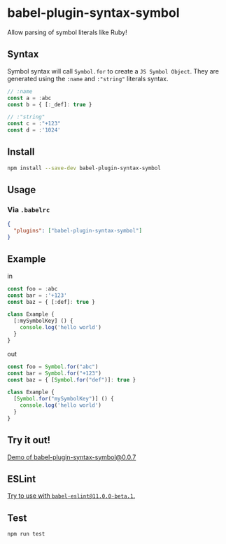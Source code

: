# babel-plugin-syntax-symbol
Allow parsing of symbol literals like Ruby!

## Syntax
Symbol syntax will call `Symbol.for` to create a `JS Symbol Object`. They are generated using the `:name` and `:"string"` literals syntax.

```javascript
// :name
const a = :abc
const b = { [:_def]: true }

// :"string"
const c = :"+123"
const d = :'1024'
```

## Install
```sh
npm install --save-dev babel-plugin-syntax-symbol
```

## Usage
### Via `.babelrc`

```json
{
  "plugins": ["babel-plugin-syntax-symbol"]
}
```

## Example

in
```javascript
const foo = :abc
const bar = :'+123'
const baz = { [:def]: true }

class Example {
  [:mySymbolKey] () {
    console.log('hello world')
  }
}
```

out
```javascript
const foo = Symbol.for("abc")
const bar = Symbol.for("+123")
const baz = { [Symbol.for("def")]: true }

class Example {
  [Symbol.for("mySymbolKey")] () {
    console.log('hello world')
  }
}
```

## Try it out!
[Demo of babel-plugin-syntax-symbol@0.0.7](https://babeljs.io/repl#?browsers=&build=&builtIns=false&spec=false&loose=false&code_lz=MYewdgzgLgBAZiEMC8MBcBDARsAUKSWLDALxRgG9cYYBtNAEwFM4BdNGKAJwFcmYA_OgAe6dAE9cAX1xA&debug=false&forceAllTransforms=false&shippedProposals=false&circleciRepo=&evaluate=false&fileSize=false&timeTravel=false&sourceType=module&lineWrap=true&presets=es2015%2Cstage-2&prettier=false&targets=&version=7.7.4&externalPlugins=babel-plugin-syntax-symbol%400.0.7)

## ESLint
[Try to use with `babel-eslint@11.0.0-beta.1`.](https://github.com/babel/babel-eslint#breaking-change-in-v11xx)

## Test

```sh
npm run test
```
